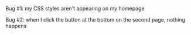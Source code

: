 Bug #1: my CSS styles aren't appearing on my homepage

Bug #2: when I click the button at the bottom on the second page, nothing happens
